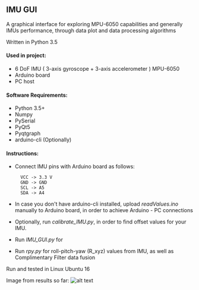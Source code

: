 ## IMU GUI

A graphical interface for exploring MPU-6050 capabilities and generally IMUs performance, through data plot and 
data processing algorithms

Written in Python 3.5

#### Used in project: 
- 6 DoF IMU ( 3-axis gyroscope + 3-axis accelerometer ) MPU-6050
- Arduino board
- PC host

#### Software Requirements:
- Python 3.5+
- Numpy
- PySerial
- PyQt5
- Pyqtgraph
- arduino-cli (Optionally)

#### Instructions:
- Connect IMU pins with Arduino board as follows:

        VCC -> 3.3 V
        GND -> GND
        SCL -> A5
        SDA -> A4
        
- In case you don't have arduino-cli installed, upload *readValues.ino* manually to Arduino board, in order to achieve Arduino - PC connections

- Optionally, run *calibrate_IMU.py*, in order to find offset values for your IMU.
 
- Run *IMU_GUI.py* for 

- Run *rpy.py* for roll-pitch-yaw (R_xyz) values from IMU, as well as Complimentary Filter data fusion

Run and tested in Linux Ubuntu 16


Image from results so far: ![alt text](https://github.com/path321/imu_suit/issues/1#issue-515577957) 
